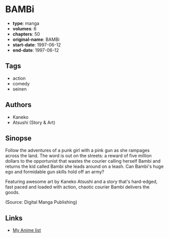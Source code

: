 # BAMBi

-   **type**: manga
-   **volumes**: 6
-   **chapters**: 50
-   **original-name**: BAMBi
-   **start-date**: 1997-06-12
-   **end-date**: 1997-06-12

## Tags

-   action
-   comedy
-   seinen

## Authors

-   Kaneko
-   Atsushi (Story & Art)

## Sinopse

Follow the adventures of a punk girl with a pink gun as she rampages across the land. The word is out on the streets: a reward of five million dollars to the opportunist that wastes the courier calling herself Bambi and returns the kid called Bambi she leads around on a leash. Can Bambi's huge ego and formidable gun skills hold off an army?

Featuring awesome art by Kaneko Atsushi and a story that's hard-edged, fast paced and loaded with action, chaotic courier Bambi delivers the goods.

(Source: Digital Manga Publishing)

## Links

-   [My Anime list](https://myanimelist.net/manga/5710/BAMBi)
